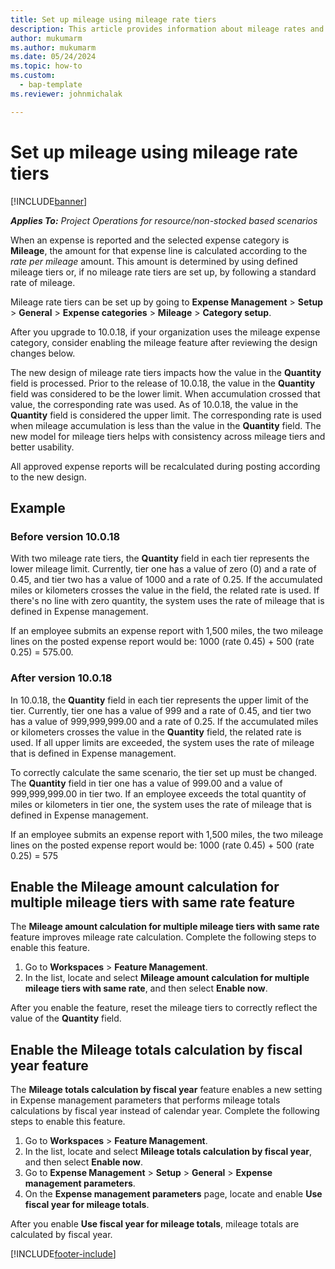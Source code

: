 ```yaml
---
title: Set up mileage using mileage rate tiers
description: This article provides information about mileage rates and mileage rate tiers.
author: mukumarm
ms.author: mukumarm
ms.date: 05/24/2024
ms.topic: how-to
ms.custom: 
  - bap-template
ms.reviewer: johnmichalak

---
```


# Set up mileage using mileage rate tiers

[!INCLUDE[banner](../includes/banner.md)]

_**Applies To:** Project Operations for resource/non-stocked based scenarios_

When an expense is reported and the selected expense category is **Mileage**, the amount for that expense line is calculated according to the *rate per mileage* amount. This amount is determined by using defined mileage tiers or, if no mileage rate tiers are set up, by following a standard rate of mileage. 

Mileage rate tiers can be set up by going to **Expense Management** > **Setup** > **General** > **Expense categories** > **Mileage** > **Category setup**.

After you upgrade to 10.0.18, if your organization uses the mileage expense category, consider enabling the mileage feature after reviewing the design changes below. 

The new design of mileage rate tiers impacts how the value in the **Quantity** field is processed. Prior to the release of 10.0.18, the value in the **Quantity** field was considered to be the lower limit. When accumulation crossed that value, the corresponding rate was used.  As of 10.0.18, the value in the **Quantity** field is considered the upper limit. The corresponding rate is used when mileage accumulation is less than the value in the **Quantity** field.  The new model for mileage tiers helps with consistency across mileage tiers and better usability.   

All approved expense reports will be recalculated during posting according to the new design.

## Example
 
### Before version 10.0.18
With two mileage rate tiers, the **Quantity** field in each tier represents the lower mileage limit. Currently, tier one has a value of zero (0) and a rate of 0.45, and tier two has a value of 1000 and a rate of 0.25. If the accumulated miles or kilometers crosses the value in the field, the related rate is used. If there's no line with zero quantity, the system uses the rate of mileage that is defined in Expense management. 
 
If an employee submits an expense report with 1,500 miles, the two mileage lines on the posted expense report would be: 1000 (rate 0.45) +  500 (rate 0.25) = 575.00.

### After version 10.0.18
In 10.0.18, the **Quantity** field in each tier represents the upper limit of the tier. Currently, tier one has a value of 999 and a rate of 0.45, and tier two has a value of 999,999,999.00 and a rate of 0.25. If the accumulated miles or kilometers crosses the value in the **Quantity** field, the related rate is used. If all upper limits are exceeded, the system uses the rate of mileage that is defined in Expense management. 
 
To correctly calculate the same scenario, the tier set up must be changed. The **Quantity** field in tier one has a value of 999.00 and a value of 999,999,999.00 in tier two. If an employee exceeds the total quantity of miles or kilometers in tier one, the system uses the rate of mileage that is defined in Expense management. 
  
If an employee submits an expense report with 1,500 miles, the two mileage lines on the posted expense report would be: 1000 (rate 0.45) +  500 (rate 0.25) = 575

## Enable the Mileage amount calculation for multiple mileage tiers with same rate feature

The **Mileage amount calculation for multiple mileage tiers with same rate** feature improves mileage rate calculation. Complete the following steps to enable this feature.

1. Go to **Workspaces** > **Feature Management**. 
2. In the list, locate and select **Mileage amount calculation for multiple mileage tiers with same rate**, and then select **Enable now**.

After you enable the feature, reset the mileage tiers to correctly reflect the value of the **Quantity** field. 

## Enable the Mileage totals calculation by fiscal year feature

The **Mileage totals calculation by fiscal year** feature enables a new setting in Expense management parameters that performs mileage totals calculations by fiscal year instead of calendar year. Complete the following steps to enable this feature.

1. Go to **Workspaces** > **Feature Management**.
1. In the list, locate and select **Mileage totals calculation by fiscal year**, and then select **Enable now**.
1. Go to **Expense Management** > **Setup** > **General** > **Expense management parameters**.
1. On the **Expense management parameters** page, locate and enable **Use fiscal year for mileage totals**.

After you enable **Use fiscal year for mileage totals**, mileage totals are calculated by fiscal year.

[!INCLUDE[footer-include](../includes/footer-banner.md)]
